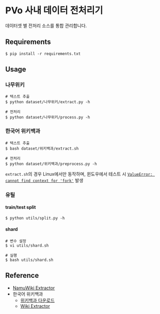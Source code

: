 # PVo 사내 데이터 전처리기
데이터셋 별 전처리 소스를 통합 관리합니다.

## Requirements
```
$ pip install -r requirements.txt
```

## Usage
### 나무위키
```
# 텍스트 추출
$ python dataset/나무위키/extract.py -h

# 전처리
$ python dataset/나무위키/process.py -h
```
### 한국어 위키백과
```
# 텍스트 추출
$ bash dataset/위키백과/extract.sh

# 전처리
$ python dataset/위키백과/preprocess.py -h
```
`extract.sh`의 경우 Linux에서만 동작하며, 윈도우에서 테스트 시 [`ValueError: cannot find context for 'fork'`](https://github.com/attardi/wikiextractor/issues/287) 발생

### 유틸
#### train/test split
```
$ python utils/split.py -h
```
#### shard
```
# 변수 설정
$ vi utils/shard.sh

# 실행
$ bash utils/shard.sh
```

## Reference
- [NamuWiki Extractor](https://github.com/jonghwanhyeon/namu-wiki-extractor)
- 한국어 위키백과
  - [위키백과 다운로드](https://ko.wikipedia.org/wiki/%EC%9C%84%ED%82%A4%EB%B0%B1%EA%B3%BC:%EB%8D%B0%EC%9D%B4%ED%84%B0%EB%B2%A0%EC%9D%B4%EC%8A%A4_%EB%8B%A4%EC%9A%B4%EB%A1%9C%EB%93%9C)
  - [Wiki Extractor](https://github.com/attardi/wikiextractor)